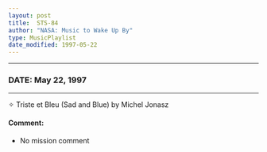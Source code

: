 ```yaml
---
layout: post
title:  STS-84
author: "NASA: Music to Wake Up By"
type: MusicPlaylist
date_modified: 1997-05-22
---
```


----
### DATE: May 22, 1997
----
✧ Triste et Bleu (Sad and Blue) by Michel Jonasz

#### Comment:
* No mission comment
